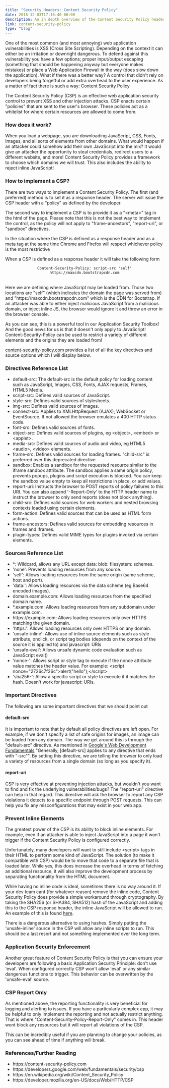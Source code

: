 ```yaml
---
title: "Security Headers: Content Security Policy"
date: 2018-12-03T17:16:40-06:00
description: An in depth overview of the Content Security Policy header
link: content-security-policy
type: "blog"
---
```

<p>One of the most common (and most annoying) web application vulnerabilities is XSS (Cross Site Scripting). Depending on the context it can either be an irritation or downright dangerous. To defend against this vulnerability you have a few options; proper input/output escaping (something that should be happening anyway but everyone makes mistakes) or place a Web Application Firewall in the way (does slow down the application). What if there was a better way? A control that didn't rely on developers being forgetful or add extra overhead to the user experience. As a matter of fact there is such a way: Content Security Policy</p><p>The Content Security Policy (CSP) is an effective web application security control to prevent XSS and other injection attacks. CSP enacts certain "policies" that are sent to the user's browser. These policies act as a whitelist for where certain resources are allowed to come from.</p><h3>How does it work?</h3><p>When you load a webpage, you are downloading JavaScript, CSS, Fonts, Images, and all sorts of elements from other domains. What would happen if an attacker could somehow add their own JavaScript into the mix? It would give an attacker the opportunity to steal credentials, redirect users to a different website, and more! Content Security Policy provides a framework to choose which domains we will trust. This also includes the ability to reject inline JavaScript!</p><h3>How to implement a CSP?</h3><p>There are two ways to implement a Content Security Policy. The first (and preferred) method is to set it as a response header. The server will issue the CSP header with a "policy" as defined by the developer.</p><p>The second way to implement a CSP is to provide it as a "&lt;meta&gt;" tag in the html of the page. Please note that this is not the best way to implement the control, as the policy will not apply to "frame-ancestors", "report-uri", or "sandbox" directives.</p><p>In the situation where the CSP is defined as a response header and as a meta tag at the same time Chrome and Firefox will respect whichever policy is the most restrictive</p><p>When a CSP is defined as a response header it will take the following form</p><center><code>Content-Security-Policy: script-src 'self' https://maxcdn.bootstrapcdn.com</code></center><br><p>Here we are defining where JavaScript may be loaded from. Those two locations are "self" (which indicates the domain the page was served from) and "https://maxcdn.bootstrapcdn.com" which is the CDN for Bootstrap. If an attacker was able to either inject malicious JavaScript from a malicious domain, or inject inline JS, the browser would ignore it and throw an error in the browser console.</p><p>As you can see, this is a powerful tool in our Application Security Toolbox! And the good news for us is that it doesn't only apply to JavaScript! Content-Security-Policy can be used to restrict a variety of different elements and the origins they are loaded from!</p><p><a href="https://content-security-policy.com">content-security-policy.com</a> provides a list of all the key directives and source options which I will display below.</p><h3>Directives Reference List</h3><ul><li>default-src: The default-src is the default policy for loading content such as JavaScript, Images, CSS, Fonts, AJAX requests, Frames, HTML5 Media.</li><li>script-src: Defines valid sources of JavaScript.</li><li>style-src: Defines valid sources of stylesheets.</li><li>img-src: Defines valid sources of images.</li><li>connect-src: Applies to XMLHttpRequest (AJAX), WebSocket or EventSource. If not allowed the browser emulates a 400 HTTP status code.</li><li>font-src: Defines valid sources of fonts.</li><li>object-src: Defines valid sources of plugins, eg &lt;object&gt;, &lt;embed&gt; or &lt;applet&gt;.</li><li>media-src: Defines valid sources of audio and video, eg HTML5 &lt;audio&gt;, &lt;video&gt; elements.</li><li>frame-src: Defines valid sources for loading frames. "child-src" is preferred over this deprecated directive</li><li>sandbox: Enables a sandbox for the requested resource similar to the iframe sandbox attribute. The sandbox applies a same origin policy, prevents popups, plugins and script execution is blocked. You can keep the sandbox value empty to keep all restrictions in place, or add values.</li><li>report-uri: Instructs the browser to POST reports of policy failures to this URI. You can also append '-Report-Only' to the HTTP header name to instruct the browser to only send reports (does not block anything).</li><li>child-src: Defines valid sources for web workers and nested browsing contexts loaded using certain elements.</li><li>form-action: Defines valid sources that can be used as HTML form actions.</li><li>frame-ancestors: Defines valid sources for embedding resources in frames and iframes.</li><li>plugin-types: Defines valid MIME types for plugins invoked via certain elements.</li></ul><h3>Sources Reference List</h3><ul><li>*: Wildcard, allows any URL except data: blob: filesystem: schemes.</li><li>'none': Prevents loading resources from any source.</li><li>'self': Allows loading resources from the same origin (same scheme, host and port).</li><li>'data:': Allows loading resources via the data scheme (eg Base64 encoded images).</li><li>domain.example.com: Allows loading resources from the specified domain name.</li><li>*.example.com: Allows loading resources from any subdomain under example.com.</li><li>https://example.com: Allows loading resources only over HTTPS matching the given domain.</li><li>'https:': Allows loading resources only over HTTPS on any domain.</li><li>'unsafe-inline': Allows use of inline source elements such as style attribute, onclick, or script tag bodies (depends on the context of the source it is applied to) and javascript: URIs</li><li>'unsafe-eval': Allows unsafe dynamic code evaluation such as JavaScript eval()</li><li>'nonce-': Allows script or style tag to execute if the nonce attribute value matches the header value. For example: &lt;script nonce="2726c7f26c"&gt;alert("hello");&lt;/script&gt;</li><li>'sha256-': Allow a specific script or style to execute if it matches the hash. Doesn't work for javascript: URIs.</li></ul><h3>Important Directives</h3><p>The following are some important directives that we should point out</p><h4>default-src</h4><p>It is important to note that by default all policy directives are left open. For example, if we don't specify a list of safe origins for images, an image can be loaded from any domain. The way we get around this is through the "default-src" directive. As mentioned in <a href="https://developers.google.com/web/fundamentals/security/csp/#source_whitelists">Google's Web Development Fundamentals</a> "Generally, [default-src] applies to any directive that ends with "-src"". By setting this directive, we are telling the browser to only load a variety of resources from a single domain (so long as you specify it).</p><h4>report-uri</h4><p>CSP is very effective at preventing injection attacks, but wouldn't you want to find and fix the underlying vulnerabilities/bugs? The "report-uri" directive can help in that regard. This directive will ask the browser to report any CSP violations it detects to a specific endpoint through POST requests. This can help you fix any misconfigurations that may exist in your web app.</p><h3>Prevent Inline Elements</h3><p>The greatest power of the CSP is its ability to block inline elements. For example, even if an attacker is able to inject JavaScript into a page it won't trigger if the Content Security Policy is configured correctly.</p><p>Unfortunately, many developers will want to still include &lt;script&gt; tags in their HTML to perform some kind of JavaScript. The solution (to make it compatible with CSP) would be to move that code to a separate file that is loaded later. While yes, this does increase the overhead in terms of fetching an additional resource, it will also improve the development process by separating functionality from the HTML document.</p><p>While having no inline code is ideal, sometimes there is no way around it. If your dev team cant (for whatever reason) remove the inline code, Content Security Policy does provide a simple workaround through cryptography. By taking the SHA256 (or SHA384, SHA512) hash of the JavaScript and adding this to the CSP response header, the inline JavaScript will be allowed to run. An example of this is found <a href="https://developers.google.com/web/fundamentals/security/csp/#if_you_absolutely_must_use_it">here</a>.</p><p>There is a dangerous alternative to using hashes. Simply putting the 'unsafe-inline' source in the CSP will allow any inline scripts to run. This should be a last resort and not something implemented over the long term.</p><h3>Application Security Enforcement</h3><p>Another great feature of Content Security Policy is that you can ensure your developers are following a basic Application Security Principle: don't use 'eval'. When configured correctly CSP won't allow 'eval' or any similar dangerous functions to trigger. This behavior can be overwritten by the 'unsafe-eval' source.</p><h3>CSP Report Only</h3><p>As mentioned above, the reporting functionality is very beneficial for logging and alerting to issues. If you have a particularly complex app, it may be helpful to only implement the reporting and not actually restrict anything. That is where "Content-Security-Policy-Report-Only" comes in. This header wont block any resources but it will report all violations of the CSP.</p> <p>This can be incredibly useful if you are planning to change your policies, as you can see ahead of time if anything will break.</p><h3>References/Further Reading</h3><ul><li>https://content-security-policy.com</li><li>https://developers.google.com/web/fundamentals/security/csp</li><li>https://en.wikipedia.org/wiki/Content_Security_Policy</li><li>https://developer.mozilla.org/en-US/docs/Web/HTTP/CSP</li></ul>
